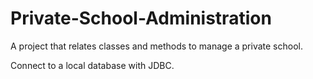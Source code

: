 # Private-School-Administration 

A project that relates classes and methods to manage a private school.

Connect to a local database with JDBC.
